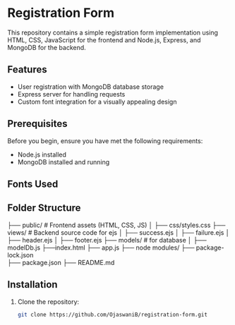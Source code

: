 # Registration Form 
This repository contains a simple registration form implementation using HTML, CSS, JavaScript for the frontend and Node.js, Express, and MongoDB for the backend.

## Features

- User registration with MongoDB database storage
- Express server for handling requests
- Custom font integration for a visually appealing design

## Prerequisites

Before you begin, ensure you have met the following requirements:

- Node.js installed
- MongoDB installed and running

## Fonts Used

<link rel="stylesheet" href="https://fonts.googleapis.com/css2?family=YourFont&display=swap">


## Folder Structure

├── public/                 # Frontend assets (HTML, CSS, JS)
│   ├── css/styles.css
├── views/                    # Backend source code for ejs
│   ├── success.ejs
│   ├── failure.ejs
│   ├── header.ejs
│   ├── footer.ejs
├── models/                  # for database
│   ├── modelDb.js
├──index.html
├── app.js
├── node modules/
├── package-lock.json             
├── package.json
├── README.md

## Installation

1. Clone the repository:

   ```bash
   git clone https://github.com/OjaswaniB/registration-form.git
